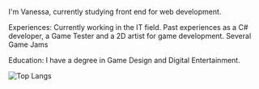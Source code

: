 I'm Vanessa, currently studying front end for web development.


Experiences:
Currently working in the IT field.
Past experiences as a C# developer, a Game Tester and a 2D artist for game development.
Several Game Jams

Education:
I have a degree in Game Design and Digital Entertainment.

![Top Langs](https://github-readme-stats.vercel.app/api/top-langs/?username=VFchristoff&theme=tokyonight)
